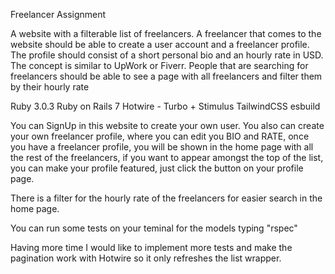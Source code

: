 Freelancer Assignment

A website with a filterable list of freelancers. A freelancer that comes to the website should be able to create a user account and a freelancer profile. The profile should consist of a short personal bio and an hourly rate in USD. The concept is similar to UpWork or Fiverr. People that are searching for freelancers should be able to see a page with all freelancers and filter them by their hourly rate

Ruby 3.0.3
Ruby on Rails 7
Hotwire - Turbo + Stimulus
TailwindCSS
esbuild

You can SignUp in this website to create your own user. You also can create your own freelancer profile, where you can edit you BIO and RATE, once you
have a freelancer profile, you will be shown in the home page with all the rest of the freelancers, if you want to appear amongst the top of the list, you can make your profile featured, just click the button on your profile page.

There is a filter for the hourly rate of the freelancers for easier search in the home page.

You can run some tests on your teminal for the models typing "rspec"


Having more time I would like to implement more tests and make the pagination work with Hotwire so it only refreshes the list wrapper.


